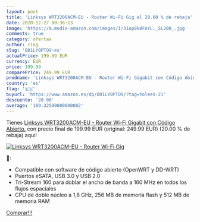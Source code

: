 ```yaml
---
layout: post
title: 'Linksys WRT3200ACM-EU - Router Wi-Fi Gig al 20.00 % de rebaja'
date: 2020-12-27 00:36:13
image: 'https://m.media-amazon.com/images/I/31op8k0FoYL._SL200_.jpg'
comments: true
category: ofertas
author: ring
slug: 'B01LY0PTO9-es'
actualPrice: 199.99 EUR
currency: EUR
price: 199.99
comparePrice: 249.99 EUR
prodname: 'Linksys WRT3200ACM-EU - Router Wi-Fi Gigabit con Código Abierto.'
country: 'es'
flag: '🇪🇸'
buyurl: 'https://www.amazon.es/dp/B01LY0PTO9/?tag=tolees-21'
descuento: '20.00'
average: '189.32500000000002'
---
```


Tienes [Linksys WRT3200ACM-EU - Router Wi-Fi Gigabit con Código Abierto.](https://www.amazon.es/dp/B01LY0PTO9/?tag=tolees-21) con precio final de  199.99 EUR (original: 249.99 EUR) (20.00 %  de rebaja) aqui!

[![Linksys WRT3200ACM-EU - Router Wi-Fi Gig](https://m.media-amazon.com/images/I/31op8k0FoYL._SL200_.jpg)](https://www.amazon.es/dp/B01LY0PTO9/?tag=tolees-21)

🔎:

- Compatible con software de código abierto (OpenWRT y DD-WRT)
- Puertos eSATA, USB 3.0 y USB 2.0
- Tri-Stream 160 para doblar el ancho de banda a 160 MHz en todos los flujos espaciales
- CPU de doble núcleo a 1,8 GHz, 256 MB de memoria flash y 512 MB de memoria RAM

[Comprar!!!](https://www.amazon.es/dp/B01LY0PTO9/?tag=tolees-21)
